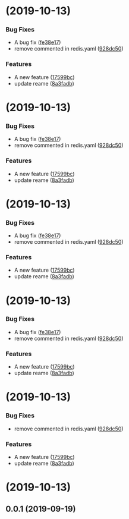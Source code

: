 #  (2019-10-13)


### Bug Fixes

* A bug fix ([fe38e17](https://github.com/chaiwatmat/kube/commit/fe38e178be4ed6455e4ad5243ed6d1d3afd8b231))
* remove commented in redis.yaml ([928dc50](https://github.com/chaiwatmat/kube/commit/928dc505554abdebfe2efbb8003f79be4b61ca99))


### Features

* A new feature ([17599bc](https://github.com/chaiwatmat/kube/commit/17599bc5b8d28c676fad154fece7ce5a417941f5))
* update reame ([8a3fadb](https://github.com/chaiwatmat/kube/commit/8a3fadb82b68c3b09c9bf66f32dc351407adfcdb))



#  (2019-10-13)


### Bug Fixes

* A bug fix ([fe38e17](https://github.com/chaiwatmat/kube/commit/fe38e178be4ed6455e4ad5243ed6d1d3afd8b231))
* remove commented in redis.yaml ([928dc50](https://github.com/chaiwatmat/kube/commit/928dc505554abdebfe2efbb8003f79be4b61ca99))


### Features

* A new feature ([17599bc](https://github.com/chaiwatmat/kube/commit/17599bc5b8d28c676fad154fece7ce5a417941f5))
* update reame ([8a3fadb](https://github.com/chaiwatmat/kube/commit/8a3fadb82b68c3b09c9bf66f32dc351407adfcdb))



#  (2019-10-13)


### Bug Fixes

* A bug fix ([fe38e17](https://github.com/chaiwatmat/kube/commit/fe38e178be4ed6455e4ad5243ed6d1d3afd8b231))
* remove commented in redis.yaml ([928dc50](https://github.com/chaiwatmat/kube/commit/928dc505554abdebfe2efbb8003f79be4b61ca99))


### Features

* A new feature ([17599bc](https://github.com/chaiwatmat/kube/commit/17599bc5b8d28c676fad154fece7ce5a417941f5))
* update reame ([8a3fadb](https://github.com/chaiwatmat/kube/commit/8a3fadb82b68c3b09c9bf66f32dc351407adfcdb))



#  (2019-10-13)


### Bug Fixes

* A bug fix ([fe38e17](https://github.com/chaiwatmat/kube/commit/fe38e178be4ed6455e4ad5243ed6d1d3afd8b231))
* remove commented in redis.yaml ([928dc50](https://github.com/chaiwatmat/kube/commit/928dc505554abdebfe2efbb8003f79be4b61ca99))


### Features

* A new feature ([17599bc](https://github.com/chaiwatmat/kube/commit/17599bc5b8d28c676fad154fece7ce5a417941f5))
* update reame ([8a3fadb](https://github.com/chaiwatmat/kube/commit/8a3fadb82b68c3b09c9bf66f32dc351407adfcdb))



#  (2019-10-13)


### Bug Fixes

* remove commented in redis.yaml ([928dc50](https://github.com/chaiwatmat/kube/commit/928dc505554abdebfe2efbb8003f79be4b61ca99))


### Features

* A new feature ([17599bc](https://github.com/chaiwatmat/kube/commit/17599bc5b8d28c676fad154fece7ce5a417941f5))
* update reame ([8a3fadb](https://github.com/chaiwatmat/kube/commit/8a3fadb82b68c3b09c9bf66f32dc351407adfcdb))



#  (2019-10-13)



## 0.0.1 (2019-09-19)



